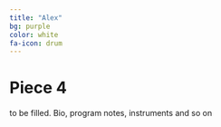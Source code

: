```yaml
---
title: "Alex"
bg: purple
color: white
fa-icon: drum
---
```


# Piece 4

to be filled. Bio, program notes, instruments and so on